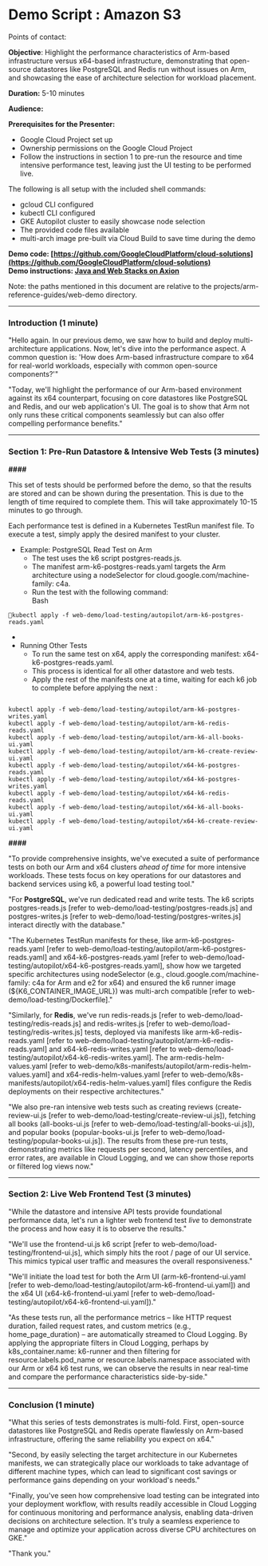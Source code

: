 # **Demo Script : Amazon S3**

Points of contact:

**Objective**: Highlight the performance characteristics of Arm-based infrastructure versus x64-based infrastructure, demonstrating that open-source datastores like PostgreSQL and Redis run without issues on Arm, and showcasing the ease of architecture selection for workload placement.

**Duration:** 5-10 minutes

**Audience:** 

**Prerequisites for the Presenter:**

* Google Cloud Project set up  
* Ownership permissions on the Google Cloud Project  
* Follow the instructions in section 1 to pre-run the resource and time intensive performance test, leaving just the UI testing to be performed live.

The following is all setup with the included shell commands:

* gcloud CLI configured  
* kubectl CLI configured  
* GKE Autopilot cluster to easily showcase node selection  
* The provided code files available  
* multi-arch image pre-built via Cloud Build to save time during the demo

**Demo code: [https://github.com/GoogleCloudPlatform/cloud-solutions](https://github.com/GoogleCloudPlatform/cloud-solutions)**  
**Demo instructions: [Java and Web Stacks on Axion](https://googlecloudplatform.github.io/cloud-solutions/arm-reference-guides/web-demo/)**

Note: the paths mentioned in this document are relative to the projects/arm-reference-guides/web-demo directory.

---

### **Introduction (1 minute)**

"Hello again. In our previous demo, we saw how to build and deploy multi-architecture applications. Now, let's dive into the performance aspect. A common question is: 'How does Arm-based infrastructure compare to x64 for real-world workloads, especially with common open-source components?'"

"Today, we'll highlight the performance of our Arm-based environment against its x64 counterpart, focusing on core datastores like PostgreSQL and Redis, and our web application's UI. The goal is to show that Arm not only runs these critical components seamlessly but can also offer compelling performance benefits."

---

### **Section 1: Pre-Run Datastore & Intensive Web Tests (3 minutes)**

**\#\#\#\#**

This set of tests should be performed before the demo, so that the results are stored and can be shown during the presentation.  This is due to the length of time required to complete them.  This will take approximately 10-15 minutes to go through.

Each performance test is defined in a Kubernetes TestRun manifest file. To execute a test, simply apply the desired manifest to your cluster.

* Example: PostgreSQL Read Test on Arm  
  * The test uses the k6 script postgres-reads.js.  
  * The manifest arm-k6-postgres-reads.yaml targets the Arm architecture using a nodeSelector for cloud.google.com/machine-family: c4a.  
  * Run the test with the following command:  
    Bash

```shell
kubectl apply -f web-demo/load-testing/autopilot/arm-k6-postgres-reads.yaml
```

  *   
* Running Other Tests  
  * To run the same test on x64, apply the corresponding manifest: x64-k6-postgres-reads.yaml.  
  * This process is identical for all other datastore and web tests.   
  * Apply the rest of the manifests one at a time, waiting for each k6 job to complete before applying the next :

```shell

kubectl apply -f web-demo/load-testing/autopilot/arm-k6-postgres-writes.yaml
kubectl apply -f web-demo/load-testing/autopilot/arm-k6-redis-reads.yaml
kubectl apply -f web-demo/load-testing/autopilot/arm-k6-all-books-ui.yaml
kubectl apply -f web-demo/load-testing/autopilot/arm-k6-create-review-ui.yaml
kubectl apply -f web-demo/load-testing/autopilot/x64-k6-postgres-reads.yaml
kubectl apply -f web-demo/load-testing/autopilot/x64-k6-postgres-writes.yaml
kubectl apply -f web-demo/load-testing/autopilot/x64-k6-redis-reads.yaml
kubectl apply -f web-demo/load-testing/autopilot/x64-k6-all-books-ui.yaml
kubectl apply -f web-demo/load-testing/autopilot/x64-k6-create-review-ui.yaml
```

**\#\#\#\#**

"To provide comprehensive insights, we've executed a suite of performance tests on both our Arm and x64 clusters *ahead of time* for more intensive workloads. These tests focus on key operations for our datastores and backend services using k6, a powerful load testing tool."

"For **PostgreSQL**, we've run dedicated read and write tests. The k6 scripts postgres-reads.js \[refer to web-demo/load-testing/postgres-reads.js\] and postgres-writes.js \[refer to web-demo/load-testing/postgres-writes.js\] interact directly with the database."

"The Kubernetes TestRun manifests for these, like arm-k6-postgres-reads.yaml \[refer to web-demo/load-testing/autopilot/arm-k6-postgres-reads.yaml\] and x64-k6-postgres-reads.yaml \[refer to web-demo/load-testing/autopilot/x64-k6-postgres-reads.yaml\], show how we targeted specific architectures using nodeSelector (e.g., cloud.google.com/machine-family: c4a for Arm and e2 for x64) and ensured the k6 runner image (${K6\_CONTAINER\_IMAGE\_URL}) was multi-arch compatible \[refer to web-demo/load-testing/Dockerfile\]."

"Similarly, for **Redis**, we've run redis-reads.js \[refer to web-demo/load-testing/redis-reads.js\] and redis-writes.js \[refer to web-demo/load-testing/redis-writes.js\] tests, deployed via manifests like arm-k6-redis-reads.yaml \[refer to web-demo/load-testing/autopilot/arm-k6-redis-reads.yaml\] and x64-k6-redis-writes.yaml \[refer to web-demo/load-testing/autopilot/x64-k6-redis-writes.yaml\]. The arm-redis-helm-values.yaml \[refer to web-demo/k8s-manifests/autopilot/arm-redis-helm-values.yaml\] and x64-redis-helm-values.yaml \[refer to web-demo/k8s-manifests/autopilot/x64-redis-helm-values.yaml\] files configure the Redis deployments on their respective architectures."

"We also pre-ran intensive web tests such as creating reviews (create-review-ui.js \[refer to web-demo/load-testing/create-review-ui.js\]), fetching all books (all-books-ui.js \[refer to web-demo/load-testing/all-books-ui.js\]), and popular books (popular-books-ui.js \[refer to web-demo/load-testing/popular-books-ui.js\]). The results from these pre-run tests, demonstrating metrics like requests per second, latency percentiles, and error rates, are available in Cloud Logging, and we can show those reports or filtered log views now."

---

### **Section 2: Live Web Frontend Test (3 minutes)**

"While the datastore and intensive API tests provide foundational performance data, let's run a lighter web frontend test *live* to demonstrate the process and how easy it is to observe the results."

"We'll use the frontend-ui.js k6 script \[refer to web-demo/load-testing/frontend-ui.js\], which simply hits the root / page of our UI service. This mimics typical user traffic and measures the overall responsiveness."

"We'll initiate the load test for both the Arm UI (arm-k6-frontend-ui.yaml \[refer to web-demo/load-testing/autopilot/arm-k6-frontend-ui.yaml\]) and the x64 UI (x64-k6-frontend-ui.yaml \[refer to web-demo/load-testing/autopilot/x64-k6-frontend-ui.yaml\])."

"As these tests run, all the performance metrics – like HTTP request duration, failed request rates, and custom metrics (e.g., home\_page\_duration) – are automatically streamed to Cloud Logging. By applying the appropriate filters in Cloud Logging, perhaps by k8s\_container.name: k6-runner and then filtering for resource.labels.pod\_name or resource.labels.namespace associated with our Arm or x64 k6 test runs, we can observe the results in near real-time and compare the performance characteristics side-by-side."

---

### **Conclusion (1 minute)**

"What this series of tests demonstrates is multi-fold. First, open-source datastores like PostgreSQL and Redis operate flawlessly on Arm-based infrastructure, offering the same reliability you expect on x64."

"Second, by easily selecting the target architecture in our Kubernetes manifests, we can strategically place our workloads to take advantage of different machine types, which can lead to significant cost savings or performance gains depending on your workload's needs."

"Finally, you've seen how comprehensive load testing can be integrated into your deployment workflow, with results readily accessible in Cloud Logging for continuous monitoring and performance analysis, enabling data-driven decisions on architecture selection. It's truly a seamless experience to manage and optimize your application across diverse CPU architectures on GKE."

"Thank you."

